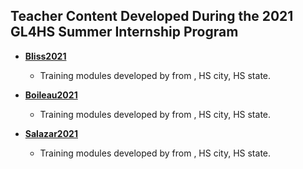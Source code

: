 ## Teacher Content Developed During the 2021 GL4HS Summer Internship Program

* [**Bliss2021**](Bliss2021)

  - Training modules developed by <name of teacher> from <name of HS>, HS city, HS state.

* [**Boileau2021**](Boileau2021)

  - Training modules developed by <name of teacher> from <name of HS>, HS city, HS state.

* [**Salazar2021**](Salazar2021)

  - Training modules developed by <name of teacher> from <name of HS>, HS city, HS state.
